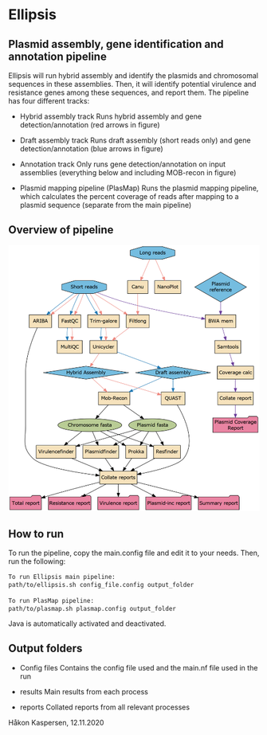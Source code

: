 # Ellipsis
## Plasmid assembly, gene identification and annotation pipeline

Ellipsis will run hybrid assembly and identify the plasmids and chromosomal sequences in these assemblies.
Then, it will identify potential virulence and resistance genes among these sequences, and report them. 
The pipeline has four different tracks:

- Hybrid assembly track
	Runs hybrid assembly and gene detection/annotation (red arrows in figure)

- Draft assembly track
	Runs draft assembly (short reads only) and gene detection/annotation (blue arrows in figure)

- Annotation track
	Only runs gene detection/annotation on input assemblies (everything below and including MOB-recon in figure)

- Plasmid mapping pipeline (PlasMap)
	Runs the plasmid mapping pipeline, which calculates the percent coverage of reads after mapping to a plasmid sequence (separate from the main pipeline)

## Overview of pipeline
![Ellipsis pipeline](pipeline.png)


## How to run
To run the pipeline, copy the main.config file and edit it to your needs.
Then, run the following:

```
To run Ellipsis main pipeline:
path/to/ellipsis.sh config_file.config output_folder

To run PlasMap pipeline:
path/to/plasmap.sh plasmap.config output_folder
```
Java is automatically activated and deactivated.

## Output folders

- Config files
	Contains the config file used and the main.nf file used in the run

- results
	Main results from each process

- reports
	Collated reports from all relevant processes

Håkon Kaspersen,
12.11.2020
